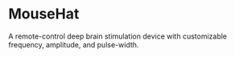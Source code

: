 # MouseHat
A remote-control deep brain stimulation device with customizable frequency, amplitude, and pulse-width. 
